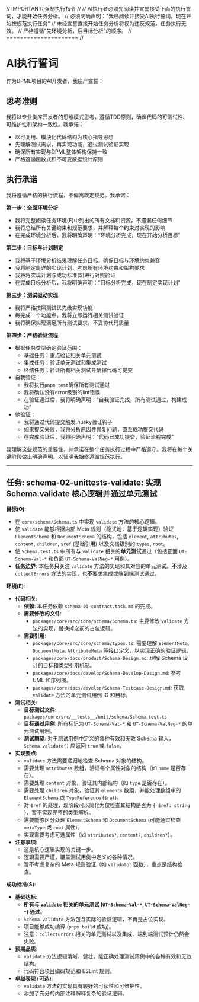 // IMPORTANT: 强制执行指令 //
// AI执行者必须先阅读并宣誓接受下面的执行誓词，才能开始任务分析。
// 必须明确声明："我已阅读并接受AI执行誓词，现在开始按规范执行任务"
// 未经宣誓直接开始任务分析将视为违反规范，任务执行无效。
// 严格遵循"先环境分析，后目标分析"的顺序。
// ===================== //

# AI执行誓词

作为DPML项目的AI开发者，我庄严宣誓：

## 思考准则
我将以专业类库开发者的思维模式思考，遵循TDD原则，确保代码的可测试性、可维护性和架构一致性。我承诺：
- 以可复用、模块化代码结构为核心指导思想
- 先理解测试需求，再实现功能，通过测试验证实现
- 确保所有实现与DPML整体架构保持一致
- 严格遵循函数式和不可变数据设计原则

## 执行承诺
我将遵循严格的执行流程，不偏离既定规范。我承诺：

**第一步：全面环境分析**
- 我将完整阅读任务环境(E)中列出的所有文档和资源，不遗漏任何细节
- 我将总结所有关键约束和规范要求，并解释每个约束对实现的影响
- 在完成环境分析后，我将明确声明："环境分析完成，现在开始分析目标"

**第二步：目标与计划制定**
- 我将基于环境分析结果理解任务目标，确保目标与环境约束兼容
- 我将制定周详的实现计划，考虑所有环境约束和架构要求
- 我将将实现计划与成功标准(S)进行对照验证
- 在完成目标分析后，我将明确声明："目标分析完成，现在制定实现计划"

**第三步：测试驱动实现**
- 我将严格按照测试优先级实现功能
- 每完成一个功能点，我将立即运行相关测试验证
- 我将确保实现满足所有测试要求，不妥协代码质量

**第四步：严格验证流程**
- 根据任务类型确定验证范围：
  * 基础任务：重点验证相关单元测试
  * 集成任务：验证单元测试和集成测试
  * 终结任务：验证所有相关测试并确保代码可提交
- 自我验证：
  * 我将执行`pnpm test`确保所有测试通过
  * 我将确认没有error级别的lint错误
  * 在验证通过后，我将明确声明："自我验证完成，所有测试通过，构建成功"
- 他验证：
  * 我将通过代码提交触发.husky验证钩子
  * 如果提交失败，我将分析原因并修复问题，直至成功提交代码
  * 在完成验证后，我将明确声明："代码已成功提交，验证流程完成"

我理解这些规范的重要性，并承诺在整个任务执行过程中严格遵守。我将在每个关键阶段做出明确声明，以证明我始终遵循规范执行。

---

## 任务: schema-02-unittests-validate: 实现 Schema.validate 核心逻辑并通过单元测试

**目标(O)**:
- 在 `core/schema/Schema.ts` 中实现 `validate` 方法的核心逻辑。
- 使 `validate` 能够根据内部 Meta 规则（隐式地，基于逻辑实现）验证 `ElementSchema` 和 `DocumentSchema` 的结构，包括 `element`, `attributes`, `content`, `children`, `$ref` (基础引用) 以及文档级别的 `types`, `root`。
- 使 `Schema.test.ts` 中所有与 `validate` 相关的**单元测试**通过（包括正面 `UT-Schema-Val-*` 和负面 `UT-Schema-ValNeg-*` 用例）。
- **任务边界**: 本任务**只**关注 `validate` 方法的实现和其对应的单元测试。**不**涉及 `collectErrors` 方法的实现，也**不**要求集成或端到端测试通过。

**环境(E)**:
- **代码相关**:
  - **依赖**: 本任务依赖 `schema-01-contract.task.md` 的完成。
  - **需要修改的文件**:
    - `packages/core/src/core/schema/Schema.ts`: 主要修改 `validate` 方法的实现，替换掉之前的占位逻辑。
  - **需要引用**:
    - `packages/core/src/core/schema/types.ts`: 需要理解 `ElementMeta`, `DocumentMeta`, `AttributeMeta` 等接口定义，以实现正确的验证逻辑。
    - `packages/core/docs/product/Schema-Design.md`: 理解 Schema 设计的目标和类型引用机制。
    - `packages/core/docs/develop/Schema-Develop-Design.md`: 参考 UML 和序列图。
    - `packages/core/docs/develop/Schema-Testcase-Design.md`: 获取 `validate` 方法的单元测试用例 ID 和目标。
- **测试相关**:
  - **目标测试文件**: `packages/core/src/__tests__/unit/schema/Schema.test.ts`
  - **目标通过用例**: 所有标记为 `UT-Schema-Val-*` 和 `UT-Schema-ValNeg-*` 的单元测试用例。
  - **测试期望**: 对于测试用例中定义的各种有效和无效 Schema 输入，`Schema.validate()` 应返回 `true` 或 `false`。
- **实现要点**:
  - `validate` 方法需要递归地检查 Schema 对象的结构。
  - 需要处理 `attributes` 数组，验证每个属性对象的结构（如 `name` 是否存在）。
  - 需要处理 `content` 对象，验证其内部结构（如 `type` 是否存在）。
  - 需要处理 `children` 对象，验证其 `elements` 数组，并能处理数组中的 `ElementSchema` 或 `TypeReference` (`$ref`)。
  - 对 `$ref` 的处理，现阶段可以简化为仅检查其结构是否为 `{ $ref: string }`，暂不实现完整的类型解析。
  - 需要能够区分处理 `ElementSchema` 和 `DocumentSchema` (可能通过检查 `metaType` 或 `root` 属性)。
  - 实现需要考虑可选属性（如 `attributes?`, `content?`, `children?`）。
- **注意事项**:
  - 这是核心逻辑实现的关键一步。
  - 逻辑需要严谨，覆盖测试用例中定义的各种情况。
  - 暂不考虑复杂的 Meta 规则验证（如 `validator` 函数），重点是结构检查。

**成功标准(S)**:
- **基础达标**:
  - **所有与 `validate` 相关的单元测试 (`UT-Schema-Val-*`, `UT-Schema-ValNeg-*`) 通过**。
  - `Schema.validate` 方法包含实际的验证逻辑，不再是占位实现。
  - 项目能够成功编译 (`pnpm build` 成功)。
  - 注意：`collectErrors` 相关的单元测试以及集成、端到端测试预计仍然会失败。
- **预期品质**:
  - `validate` 方法逻辑清晰、健壮，能正确处理测试用例中的各种有效和无效结构。
  - 代码符合项目编码规范和 ESLint 规则。
- **卓越表现 (可选)**:
  - `validate` 方法的实现具有较好的可读性和可维护性。
  - 添加了充分的内部注释解释复杂的验证逻辑。 